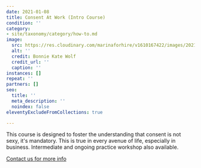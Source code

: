 ```yaml
---
date: 2021-01-08
title: Consent At Work (Intro Course)
condition: ''
category:
- site/taxonomy/category/how-to.md
image:
  src: https://res.cloudinary.com/marinaforhire/v1610167422/images/2021/01/Open_Figures_-_Chatting_bfaten.png
  alt: ''
  credit: Bonnie Kate Wolf
  credit_url: ''
  caption: ''
instances: []
repeat: ''
partners: []
seo:
  title: ''
  meta_description: ''
  noindex: false
eleventyExcludeFromCollections: true

---
```

This course is designed to foster the understanding that consent is not sexy, it's mandatory. This is true in every avenue of life, especially in business. Intermediate and ongoing practice workshop also available.

[Contact us for more info](https://marinaforhire.com/contact/)
